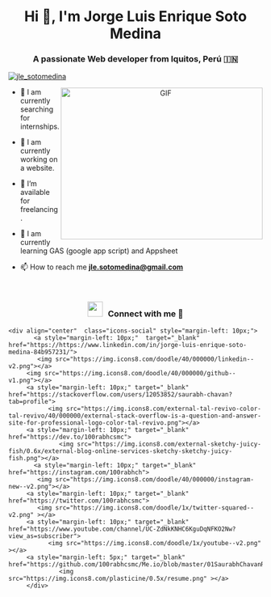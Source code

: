 <h1 align="center">Hi 👋, I'm Jorge Luis Enrique Soto Medina</h1>
   <h3 align="center">A passionate Web developer from Iquitos, Perú &#127470;&#127475</h3>
   
   
   <p align="left"> <a href="https://twitter.com/jle_sotomedina" target="blank"><img src="https://img.shields.io/twitter/follow/jle_sotomedina?logo=twitter&style=for-the-badge" alt="jle_sotomedina" /></a> </p>
   
   <a target="_blank" align="center">
     <img align="right" top="500" height="300" width="400" alt="GIF" src="https://media.giphy.com/media/SWoSkN6DxTszqIKEqv/giphy.gif">
   </a>
   
   - 🔭 I am currently searching for internships. 
   
   - 🌱 I am currently working on a website.
   
   - 🤝 I’m available for freelancing.
   
   - 🌱 I am currently learning GAS (google app script) and Appsheet
   
   
   - 📫 How to reach me **jle.sotomedina@gmail.com**
   

   <br/>
   <h3 align="center" > <img src="https://media.giphy.com/media/iY8CRBdQXODJSCERIr/giphy.gif" width="30" height="30" style="margin-right: 10px;">Connect with me 🤝 </h3>
   
   <p align="center">
   
    <div align="center"  class="icons-social" style="margin-left: 10px;">
           <a style="margin-left: 10px;"  target="_blank" href="https://https://www.linkedin.com/in/jorge-luis-enrique-soto-medina-84b957231/">
            <img src="https://img.icons8.com/doodle/40/000000/linkedin--v2.png"></a>
         <img src="https://img.icons8.com/doodle/40/000000/github--v1.png"></a>
         <a style="margin-left: 10px;" target="_blank" href="https://stackoverflow.com/users/12053852/saurabh-chavan?tab=profile">
               <img src="https://img.icons8.com/external-tal-revivo-color-tal-revivo/40/000000/external-stack-overflow-is-a-question-and-answer-site-for-professional-logo-color-tal-revivo.png"></a>
         <a style="margin-left: 10px;" target="_blank" href="https://dev.to/100rabhcsmc">
                  <img src="https://img.icons8.com/external-sketchy-juicy-fish/0.6x/external-blog-online-services-sketchy-sketchy-juicy-fish.png"></a>
           <a style="margin-left: 10px;" target="_blank" href="https://instagram.com/100rabhch">
            <img src="https://img.icons8.com/doodle/40/000000/instagram-new--v2.png"></a>
         <a style="margin-left: 10px;" target="_blank" href="https://twitter.com/100rabhcsmc">
            <img src="https://img.icons8.com/doodle/1x/twitter-squared--v2.png" ></a>
         <a style="margin-left: 10px;" target="_blank" href="https://www.youtube.com/channel/UC-ZdNkKNHC6KguDqNFKO2Nw?view_as=subscriber">
               <img src="https://img.icons8.com/doodle/1x/youtube--v2.png" ></a>
         <a style="margin-left: 5px;" target="_blank" href="https://github.com/100rabhcsmc/Me.io/blob/master/01SaurabhChavanReactNativeResume.pdf">
                  <img src="https://img.icons8.com/plasticine/0.5x/resume.png" ></a>
         </div>
   
   </p>
   
   
